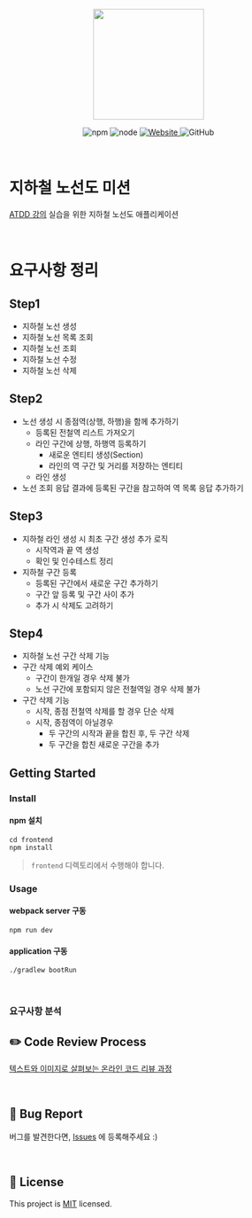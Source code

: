 <p align="center">
    <img width="200px;" src="https://raw.githubusercontent.com/woowacourse/atdd-subway-admin-frontend/master/images/main_logo.png"/>
</p>
<p align="center">
  <img alt="npm" src="https://img.shields.io/badge/npm-%3E%3D%205.5.0-blue">
  <img alt="node" src="https://img.shields.io/badge/node-%3E%3D%209.3.0-blue">
  <a href="https://edu.nextstep.camp/c/R89PYi5H" alt="nextstep atdd">
    <img alt="Website" src="https://img.shields.io/website?url=https%3A%2F%2Fedu.nextstep.camp%2Fc%2FR89PYi5H">
  </a>
  <img alt="GitHub" src="https://img.shields.io/github/license/next-step/atdd-subway-admin">
</p>

<br>

# 지하철 노선도 미션

[ATDD 강의](https://edu.nextstep.camp/c/R89PYi5H) 실습을 위한 지하철 노선도 애플리케이션

<br>

# 요구사항 정리

## Step1
* 지하철 노선 생성
* 지하철 노선 목록 조회
* 지하철 노선 조회
* 지하철 노선 수정
* 지하철 노선 삭제

## Step2
* 노선 생성 시 종점역(상행, 하행)을 함께 추가하기
  + 등록된 전철역 리스트 가져오기
  + 라인 구간에 상행, 하행역 등록하기
    - 새로운 엔티티 생성(Section)
    - 라인의 역 구간 및 거리를 저장하는 엔티티
  + 라인 생성
* 노선 조회 응답 결과에 등록된 구간을 참고하여 역 목록 응답 추가하기

## Step3
* 지하철 라인 생성 시 최초 구간 생성 추가 로직
  + 시작역과 끝 역 생성
  + 확인 및 인수테스트 정리
* 지하철 구간 등록
  + 등록된 구간에서 새로운 구간 추가하기
  + 구간 앞 등록 및 구간 사이 추가
  + 추가 시 삭제도 고려하기

## Step4
* 지하철 노선 구간 삭제 기능
* 구간 삭제 예외 케이스
  + 구간이 한개일 경우 삭제 불가
  + 노선 구간에 포함되지 않은 전철역일 경우 삭제 불가
* 구간 삭제 기능
  + 시작, 종점 전철역 삭제를 할 경우 단순 삭제
  + 시작, 종점역이 아닐경우
    - 두 구간의 시작과 끝을 합친 후, 두 구간 삭제
    - 두 구간을 합친 새로운 구간을 추가

## Getting Started

### Install

#### npm 설치

```
cd frontend
npm install
```

> `frontend` 디렉토리에서 수행해야 합니다.

### Usage

#### webpack server 구동

```
npm run dev
```

#### application 구동

```
./gradlew bootRun
```

<br>

### 요구사항 분석

## ✏️ Code Review Process

[텍스트와 이미지로 살펴보는 온라인 코드 리뷰 과정](https://github.com/next-step/nextstep-docs/tree/master/codereview)

<br>

## 🐞 Bug Report

버그를 발견한다면, [Issues](https://github.com/next-step/atdd-subway-admin/issues) 에 등록해주세요 :)

<br>

## 📝 License

This project is [MIT](https://github.com/next-step/atdd-subway-admin/blob/master/LICENSE.md) licensed.
